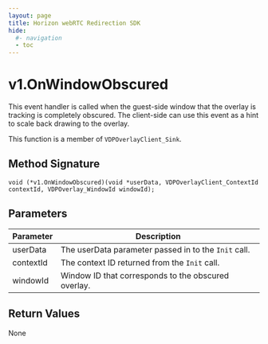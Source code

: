```yaml
---
layout: page
title: Horizon webRTC Redirection SDK
hide:
  #- navigation
  - toc
---
```

# v1.OnWindowObscured

This event handler is called when the guest-side window that the overlay is tracking is completely obscured. The client-side can use this event as a hint to scale back drawing to the overlay.

This function is a member of `VDPOverlayClient_Sink`.

## Method Signature
```
void (*v1.OnWindowObscured)(void *userData, VDPOverlayClient_ContextId contextId, VDPOverlay_WindowId windowId);
```

## Parameters

| Parameter | Description |
| --------- | ----------- |
| userData | The userData parameter passed in to the `Init` call. |
| contextId | The context ID returned from the `Init` call. |
| windowId | Window ID that corresponds to the obscured overlay. |

## Return Values

None

